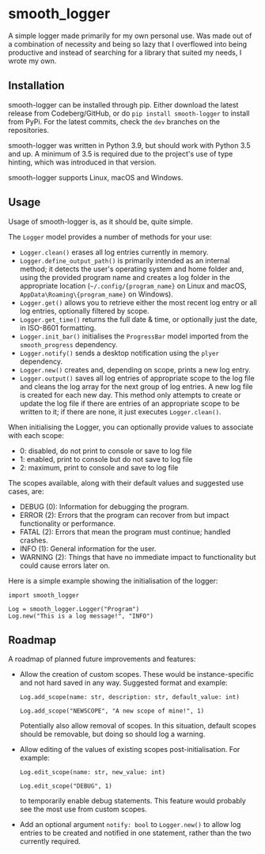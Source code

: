 # smooth_logger

A simple logger made primarily for my own personal use. Was made out of a combination of necessity and being so lazy that I overflowed into being productive and instead of searching for a library that suited my needs, I wrote my own.

## Installation

smooth-logger can be installed through pip. Either download the latest release from Codeberg/GitHub, or do `pip install smooth-logger` to install from PyPi. For the latest commits, check the `dev` branches on the repositories.

smooth-logger was written in Python 3.9, but should work with Python 3.5 and up. A minimum of 3.5 is required due to the project's use of type hinting, which was introduced in that version.

smooth-logger supports Linux, macOS and Windows.

## Usage

Usage of smooth-logger is, as it should be, quite simple.

The `Logger` model provides a number of methods for your use:

- `Logger.clean()` erases all log entries currently in memory.
- `Logger.define_output_path()` is primarily intended as an internal method; it detects the user's operating system and home folder and, using the provided program name and creates a log folder in the appropriate location (`~/.config/{program_name}` on Linux and macOS, `AppData\Roaming\{program_name}` on Windows).
- `Logger.get()` allows you to retrieve either the most recent log entry or all log entries, optionally filtered by scope.
- `Logger.get_time()` returns the full date & time, or optionally just the date, in ISO-8601 formatting.
- `Logger.init_bar()` initialises the `ProgressBar` model imported from the `smooth_progress` dependency.
- `Logger.notify()` sends a desktop notification using the `plyer` dependency.
- `Logger.new()` creates and, depending on scope, prints a new log entry.
- `Logger.output()` saves all log entries of appropriate scope to the log file and cleans the log array for the next group of log entries. A new log file is created for each new day. This method only attempts to create or update the log file if there are entries of an appropriate scope to be written to it; if there are none, it just executes `Logger.clean()`.

When initialising the Logger, you can optionally provide values to associate with each scope:

- 0: disabled, do not print to console or save to log file
- 1: enabled, print to console but do not save to log file
- 2: maximum, print to console and save to log file

The scopes available, along with their default values and suggested use cases, are:

- DEBUG (0): Information for debugging the program.
- ERROR (2): Errors that the program can recover from but impact functionality or performance.
- FATAL (2): Errors that mean the program must continue; handled crashes.
- INFO (1): General information for the user.
- WARNING (2): Things that have no immediate impact to functionality but could cause errors later on.

Here is a simple example showing the initialisation of the logger:

```
import smooth_logger

Log = smooth_logger.Logger("Program")
Log.new("This is a log message!", "INFO")
```

## Roadmap

A roadmap of planned future improvements and features:

- Allow the creation of custom scopes. These would be instance-specific and not hard saved in any way. Suggested format and example:

  ```
  Log.add_scope(name: str, description: str, default_value: int)
  
  Log.add_scope("NEWSCOPE", "A new scope of mine!", 1)
  ```
  
  Potentially also allow removal of scopes. In this situation, default scopes should be removable, but doing so should log a warning.
  

- Allow editing of the values of existing scopes post-initialisation. For example:

  ```
  Log.edit_scope(name: str, new_value: int)
  
  Log.edit_scope("DEBUG", 1)
  ```
  
  to temporarily enable debug statements. This feature would probably see the most use from custom scopes.
  

- Add an optional argument `notify: bool` to `Logger.new()` to allow log entries to be created and notified in one statement, rather than the two currently required.